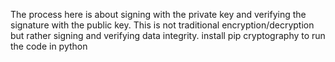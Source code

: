 The process here is about signing with the private key and verifying the signature with the public key. This is not traditional encryption/decryption but rather signing and verifying data integrity.
install pip cryptography to run the code in python
